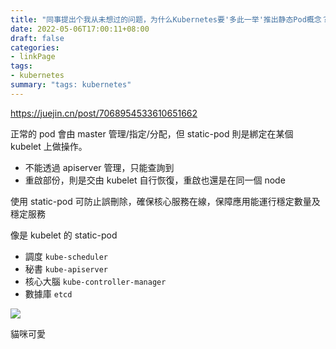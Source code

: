 ```yaml
---
title: "同事提出个我从未想过的问题，为什么Kubernetes要'多此一举'推出静态Pod概念？"
date: 2022-05-06T17:00:11+08:00
draft: false
categories:
- linkPage
tags:
- kubernetes
summary: "tags: kubernetes"
---
```


https://juejin.cn/post/7068954533610651662

正常的 pod 會由 master 管理/指定/分配，但 static-pod 則是綁定在某個 kubelet 上做操作。

- 不能透過 apiserver 管理，只能查詢到
- 重啟部份，則是交由 kubelet 自行恢復，重啟也還是在同一個 node

使用 static-pod 可防止誤刪除，確保核心服務在線，保障應用能運行穩定數量及穩定服務

像是 kubelet 的 static-pod
- 調度 `kube-scheduler`
- 秘書 `kube-apiserver`
- 核心大腦 `kube-controller-manager`
- 數據庫 `etcd`

![](https://i.imgur.com/k4hHXp3.png)

貓咪可愛
